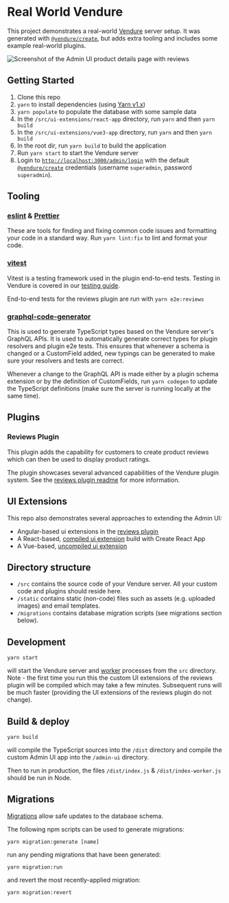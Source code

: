 # Real World Vendure

This project demonstrates a real-world [Vendure](https://www.vendure.io/) server setup. It was generated with [`@vendure/create`](https://github.com/vendure-ecommerce/vendure/tree/master/packages/create), but adds extra tooling and includes some example real-world plugins.

![Screenshot of the Admin UI product details page with reviews](./product-reviews-screenshot.webp)

## Getting Started

1. Clone this repo
2. `yarn` to install dependencies (using [Yarn v1.x](https://classic.yarnpkg.com))
3. `yarn populate` to populate the database with some sample data
4. In the `/src/ui-extensions/react-app` directory, run `yarn` and then `yarn build`
5. In the `/src/ui-extensions/vue3-app` directory, run `yarn` and then `yarn build`
6. In the root dir, run `yarn build` to build the application 
7. Run `yarn start` to start the Vendure server
8. Login to [`http://localhost:3000/admin/login`](http://localhost:3000/admin/login) with the default [`@vendure/create`](https://www.vendure.io/docs/getting-started/#installation-with-@vendure/create) credentials (username `superadmin`, password `superadmin`).

## Tooling

### [eslint](https://eslint.org/) & [Prettier](https://prettier.io/)
These are tools for finding and fixing common code issues and formatting your code in a standard way. Run `yarn lint:fix` to lint and format your code.

### [vitest](https://vitest.dev/)
Vitest is a testing framework used in the plugin end-to-end tests. Testing in Vendure is covered in our [testing guide](https://docs.vendure.io/developer-guide/testing/).

End-to-end tests for the reviews plugin are run with `yarn e2e:reviews`

### [graphql-code-generator](https://graphql-code-generator.com/)
This is used to generate TypeScript types based on the Vendure server's GraphQL APIs. It is used to automatically generate correct types for plugin resolvers and plugin e2e tests. This ensures that whenever a schema is changed or a CustomField added, new typings can be generated to make sure your resolvers and tests are correct. 

Whenever a change to the GraphQL API is made either by a plugin schema extension or by the definition of CustomFields, run `yarn codegen` to update the TypeScript definitions (make sure the server is running locally at the same time).

## Plugins

### Reviews Plugin

This plugin adds the capability for customers to create product reviews which can then be used to display product ratings.

The plugin showcases several advanced capabilities of the Vendure plugin system. See the [reviews plugin readme](./src/plugins/reviews/README.md) for more information.

## UI Extensions

This repo also demonstrates several approaches to extending the Admin UI:

* Angular-based ui extensions in the [reviews plugin](./src/plugins/reviews/ui)
* A React-based, [compiled ui extension](./src/ui-extensions/react-app) build with Create React App
* A Vue-based, [uncompiled ui extension](./src/ui-extensions/vue-app)

## Directory structure

* `/src` contains the source code of your Vendure server. All your custom code and plugins should reside here.
* `/static` contains static (non-code) files such as assets (e.g. uploaded images) and email templates.
* `/migrations` contains database migration scripts (see migrations section below).

## Development

```
yarn start
```

will start the Vendure server and [worker](https://www.vendure.io/docs/developer-guide/vendure-worker/) processes from
the `src` directory. Note - the first time you run this the custom UI extensions of the reviews plugin will be compiled which may take a few minutes. Subsequent runs will be much faster (providing the UI extensions of the reviews plugin do not change).

## Build & deploy

```
yarn build
```

will compile the TypeScript sources into the `/dist` directory and compile the custom Admin UI app into the `/admin-ui` directory.

Then to run in production, the files `/dist/index.js` & `/dist/index-worker.js` should be run in Node. 

## Migrations

[Migrations](https://www.vendure.io/docs/developer-guide/migrations/) allow safe updates to the database schema.

The following npm scripts can be used to generate migrations:

```
yarn migration:generate [name]
```

run any pending migrations that have been generated:

```
yarn migration:run
```

and revert the most recently-applied migration:

```
yarn migration:revert
```
